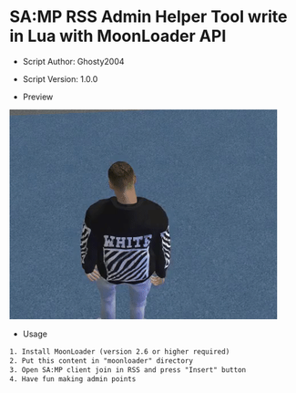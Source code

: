 # SA:MP RSS Admin Helper Tool write in Lua with MoonLoader API

* Script Author: Ghosty2004
* Script Version: 1.0.0

* Preview
<img src="https://raw.githubusercontent.com/Ghosty2004/rss-admin-helper/master/preview/sample.gif?token=GHSAT0AAAAAABQX3THHQZV3RPEHZ7ZPHXQ6YXWKATA"/>

* Usage
```
1. Install MoonLoader (version 2.6 or higher required)
2. Put this content in "moonloader" directory
3. Open SA:MP client join in RSS and press "Insert" button
4. Have fun making admin points
```

